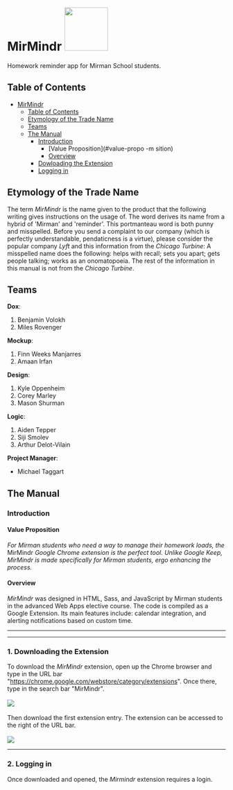 # MirMindr <img src="http://i.imgur.com/JPEYX5h.png" width="100">
Homework reminder app for Mirman School students.

## Table of Contents
- [MirMindr](#mirmindr-img-srchttpwwwk12academicscomsitesdefaultfilesmirmanwallgateswebjpg-width100)
	- [Table of Contents](#table-of-contents)
	- [Etymology of the Trade Name](#etymology-of-the-trade-name)
	- [Teams](#teams)
	- [The Manual](#the-manual)
		- [Introduction](#introduction)
			- [Value Proposition](#value-propo -m sition)
			- [Overview](#overview)
		- [Dowloading the Extension](#downloading-the-extension)
		- [Logging in](#logging-in)

## Etymology of the Trade Name
The term *MirMindr* is the name given to the product that the following writing gives instructions on the usage of. The word derives its name from a hybrid of 'Mirman' and 'reminder'. This portmanteau word is both punny and misspelled. Before you send a complaint to our company (which is perfectly understandable, pendaticness is a virtue), please consider the popular company *Lyft* and this information from the *Chicago Turbine*: A misspelled name does the following: helps with recall; sets you apart; gets people talking; works as an onomatopoeia. The rest of the information in this manual is not from the *Chicago Turbine*.

## Teams
**Dox**:
1. Benjamin Volokh
2. Miles Rovenger

**Mockup**:
1. Finn Weeks Manjarres
2. Amaan Irfan

**Design**:
1. Kyle Oppenheim
2. Corey Marley
3. Mason Shurman

**Logic**:
1. Aiden Tepper
2. Siji Smolev
3. Arthur Delot-Vilain

**Project Manager**:
* Michael Taggart

## The Manual

### Introduction

#### Value Proposition
*For Mirman students who need a way to manage their homework loads, the* MirMindr *Google Chrome extension is the perfect tool. Unlike Google Keep, MirMindr is made specifically for Mirman students, ergo enhancing the process.*

#### Overview
*MirMindr* was designed in HTML, Sass, and JavaScript by Mirman students in the advanced Web Apps elective course. The code is compiled as a Google Extension. Its main features include: calendar integration, and alerting notifications based on custom time.
___
___
### 1. Downloading the Extension
To download the *MirMindr* extension, open up the Chrome browser and type in the URL bar "https://chrome.google.com/webstore/category/extensions". Once there, type in the search bar "MirMindr".
<br><br><img src="http://i.imgur.com/ohBJy0Y.png"><br><br>Then download the first extension entry. The extension can be accessed to the right of the URL bar.<br><br><img src="http://i.imgur.com/J5I3I7m.png">
___
### 2. Logging in
Once downloaded and opened, the *Mirmindr* extension requires a login.
